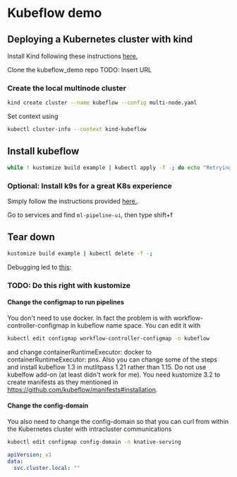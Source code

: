 # Kubeflow demo

## Deploying a Kubernetes cluster with kind

Install Kind following these instructions [here.](https://www.kubeflow.org/docs/components/pipelines/installation/localcluster-deployment/#1-installing-kind)

Clone the kubeflow_demo repo TODO: Insert URL

### Create the local multinode cluster

```bash
kind create cluster --name kubeflow --config multi-node.yaml
```

Set context using 


```bash
kubectl cluster-info --context kind-kubeflow
```

## Install kubeflow


```bash
while ! kustomize build example | kubectl apply -f -; do echo "Retrying to apply resources"; sleep 10; done

```

### Optional: Install k9s for a great K8s experience

Simply follow the instructions provided [here.](https://github.com/derailed/k9s#installation).

Go to services and find `ml-pipeline-ui`, then type shift+f

## Tear down 

```bash
kustomize build example | kubectl delete -f -;
```

Debugging led to [this](https://stackoverflow.com/questions/66989018/kubeflow-pipeline-fail-to-create-container):

### TODO: Do this right with kustomize

#### Change the configmap to run pipelines

You don't need to use docker. In fact the problem is with workflow-controller-configmap in kubeflow name space. You can edit it with
```bash
kubectl edit configmap workflow-controller-configmap -n kubeflow
```
and change containerRuntimeExecutor: docker to containerRuntimeExecutor: pns. Also you can change some of the steps and install kubeflow 1.3 in mutlitpass 1.21 rather than 1.15. Do not use kubelfow add-on (at least didn't work for me). You need kustomize 3.2 to create manifests as they mentioned in https://github.com/kubeflow/manifests#installation.

#### Change the config-domain 

You also need to change the config-domain so that you can curl from within the Kubernetes cluster with intracluster communications 

```bash
kubectl edit configmap config-domain -n knative-serving
```

```yaml 
apiVersion: v1
data:
  svc.cluster.local: ""

```






